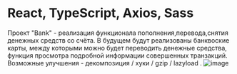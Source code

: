 # React, TypeScript, Axios, Sass
Проект "Bank" - реализация функционала пополнения,перевода,снятия денежных средств со счёта. В будущем будут реализованы банквоские карты, между которыми можно будет переводить денежные средства, функция просмотра подробной информации совершенных транзакций.
Возможные улучшения - декомпозиция / хуки / gzip / lazyload .
![image](https://github.com/sk1wz/Learning/assets/78929376/5f07cc34-ee1e-4e21-bc0e-82c6ddd9aafc)
